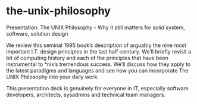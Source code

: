 # the-unix-philosophy
Presentation: The UNIX Philosophy - Why it still matters for solid system, software, solution design

We review this seminal 1995 book’s description of arguably the nine most important I.T. design principles in the last half-century. We’ll briefly revisit a bit of computing history and each of the principles that have been instrumental to *nix’s tremendous success. We’ll discuss how they apply to the latest paradigms and languages and see how you can incorporate The UNIX Philosophy into your daily work.

This presentation deck is genuinely for everyone in IT, especially software developers, architects, sysadmins and technical team managers.
